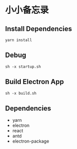 # 小小备忘录

## Install Dependencies

`yarn install`

## Debug

`sh -x startup.sh`

## Build Electron App

`sh -x build.sh`

## Dependencies
- yarn
- electron
- react
- antd
- electron-package
